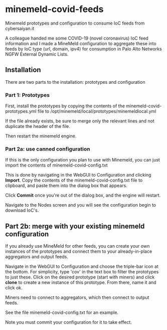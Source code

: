 # minemeld-covid-feeds
Minemeld prototypes and configuration to consume IoC feeds from cybersaiyan.it

A colleague handed me some COVID-19 (novel coronavirus) IoC feed information and I made a MineMeld configuration to aggregate these into feeds by IoC type (url, domain, ipv4) for consumption in Palo Alto Networks NGFW External Dynamic Lists. 


## Installation

There are two parts to the installation: prototypes and configuration


### Part 1: Prototypes

First, install the prototypes by copying the contents of the minemeld-covid-prototypes.yml file to /opt/minemeld/local/prototypes/minemeldlocal.yml

If the file already exists, be sure to merge only the relevant lines and not duplicate the header of the file.

Then restart the minemeld engine.


### Part 2a: use canned configuration

If this is the only configuration you plan to use with Minemeld, you can just import the contents of minemeld-covid-config.txt

This is done by navigating in the WebGUI to Configuration and clicking **Import**. Copy the contents of the minemeld-covid-config.txt file to clipboard, and paste them into the dialog box that appears.

Click **Commit** once you're out of the dialog box, and the engine will restart.

Navigate to the Nodes screen and you will see the configuration begin to download IoC's.


## Part 2b: merge with your existing minemeld configuration

If you already use MineMeld for other feeds, you can create your own instances of the prototypes and connect them to your already-in-place aggregators and output feeds. 

Navigate in the WebGUI to Configuration and choose the triple-bar icon at the bottom. For simplicity, type 'cov' in the text box to filter the prototypes to just these. Click on the desired prototype (start with miners) and click **clone** to create a new instance of this prototype. From there, name it and click ok. 

Miners need to connect to aggregators, which then connect to output feeds. 

See the file minemeld-covid-config.txt for an example.

Note you must commit your configuration for it to take effect.
